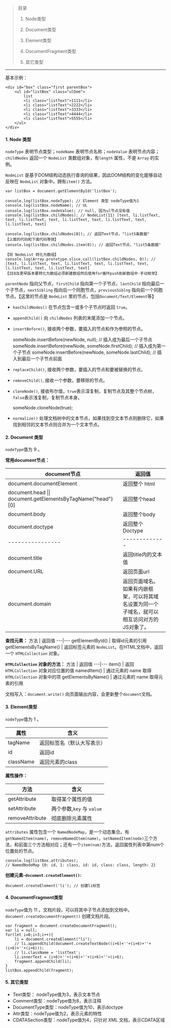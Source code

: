 > 目录
>
> 1. Node类型
>
> 2. Document类型
>
> 3. Element类型
>
> 4. DocumentFragment类型
>
> 5. 其它类型

---

基本示例：

    <div id="box" class="first parentBox">
        <ul id="listBox" class="ulDom">
            list
            <li class="listText">1111</li>
            <li class="listText">2222</li>
            <li class="listText">3333</li>
            <li class="listText">4444</li>
            <li class="listText">5555</li>
        </ul>
    </div>

#### 1. Node 类型
`nodeType` 表明节点类型；`nodeName` 表明节点名称；`nodeValue` 表明节点内容；`childNodes` 返回一个 `NodeList` 类数组对象，有`length` 属性，不是 `Array` 的实例。

`NodeList` 是基于DOM结构动态执行查询的结果，因此DOM结构的变化能够自动反映在 `NodeList` 对象中。拥有`item()` 方法。

    var listBox = document.getElementById('listBox');
    
    console.log(listBox.nodeType); // Element 类型 nodeType值为1
    console.log(listBox.nodeName); // UL
    console.log(listBox.nodeValue); // null, 因为ul节点没有值
    console.log(listBox.childNodes); // NodeList(11) [text, li.listText, text, li.listText, text, li.listText, text, li.listText, text, li.listText, text]
    
    console.log(listBox.childNodes[0]); // 返回Text节点，"list5条数据"
    【上面的代码和下面代码等效】
    console.log(listBox.childNodes.item(0)); // 返回Text节点，"list5条数据"
    
    【将 NodeList 转化为数组】
    console.log(Array.prototype.slice.call(listBox.childNodes, 0)); // [text, li.listText, text, li.listText, text, li.listText, text, li.listText, text, li.listText, text]
    【IE8及更早版本要转化为数组必须新建数组然后使用for循环push到新数组中-手动枚举】
    
`parentNode` 指向父节点，`firstChild` 指向第一个子节点，`lastChild` 指向最后一个子节点，`nextSibling` 指向后一个同胞节点，`previousSiblng` 指向前一个同胞节点。【这里的节点是 `NodeList` 里的节点，包括`Document/Text/Element`等】

-   `hasChildNodes()` 在节点包含一或多个子节点时返回 `true`。
-   `appendChild()` 向 `childNodes` 列表的末尾添加一个节点。
-   `insertBefore()`, 接收两个参数，要插入的节点和作为参照的节点。


    someNode.insertBefore(newNode, null); // 插入成为最后一个子节点
    someNode.insertBefore(newNode, someNode.firstChild); // 插入成为第一个子节点
    someNode.insertBefore(newNode, someNode.lastChild); // 插入到最后一个子节点前面
    
-   `replaceChild()`, 接收两个参数，要插入的节点和要被替换的节点。
-   `removeChild()`, 接收一个参数，要移除的节点。
-   `cloneNode()`, 接收布尔值，`true`表示深复制，复制节点及其整个节点树，`false`表示浅复制，复制节点本身。


    someNode.cloneNode(true);
    
-   `normalize()` 处理文档树中的文本节点，如果找到空文本节点则删除它，如果找到相邻的文本节点则合并为一个文本节点。

#### 2. Document 类型
`nodeType`值为 9 。

**常用document节点：**

document节点 | 返回值
---|---
document.documentElement | 返回整个 html
document.head \|\| document.getElementsByTagName("head")[0] | 返回整个head
document.body | 返回整个body
document.doctype | 返回整个Doctype
---------------- | -------------
document.title | 返回title内的文本值
document.URL | 返回页面url
document.domain | 返回页面域名。如果有内嵌框架，可以将其域名设置为同一个子域名，就可以相互访问对方的JS对象了。

**查找元素：**
方法 | 返回值
---|---
getElementById() | 取得id元素的引用
getElementsByTagName() | 返回标签元素的 `NodeList`。在HTML文档中，返回一个 `HTMLCollection` 对象。

**`HTMLCollection` 对象的方法：**
方法 | 返回值
---|---
item() | 返回`HTMLCollection` 对象对应位置的值
namedItem() | 通过元素的 name 取得`HTMLCollection` 对象中的项
getElementsByName() | 通过元素的 name 取得元素的引用

文档写入：`document.write()` 向页面输出内容，会更新整个`document`文档。

#### 3. Element类型
`nodeType`值为 1 。

属性 | 含义
---|---
tagName | 返回标签名（默认大写表示）
id | 返回id
className | 返回元素的class

**属性操作：**

方法 | 含义
---|---
getAttribute | 取得某个属性的值
setAttribute | 两个参数,`key` 与 `value`
removeAttribute | 彻底删除元素属性

`attributes` 属性包含一个 `NamedNodeMap`，是一个动态集合。有`getNamedItem(name)`，`removeNamedItem(name)`，`setNamedItem(node)`三个方法，和前面三个方法相对应；还有一个`item(num)`方法，返回属性列表中第num个位置处的节点。

    console.log(listBox.attributes);
    // NamedNodeMap {0: id, 1: class, id: id, class: class, length: 2}

**创建元素-`document.createElement()`:**

    document.createElement('li'); // 创建li标签
    
#### 4. DocumentFragment类型
`nodeType`值为 11 。文档片段，可以将其中子节点添加到文档中。`document.createDocumentFragment()` 创建文档片段。

    var fragment = document.createDocumentFragment();
    var li = null;
    for(let i=0;i<3;i++){
        li = document.createElement("li");
        // li.appendChild(document.createTextNode((i+6)+''+(i+6)+''+(i+6)+''+(i+6)));
        // li.className = 'listText';
        li.innerText = (i+6)+''+(i+6)+''+(i+6)+''+(i+6);
        fragment.appendChild(li);
    }
    listBox.appendChild(fragment);
    
#### 5. 其它类型
-   Text类型： nodeType值为3，表示文本节点
-   Comment类型：nodeType值为8，表示注释
-   DocumentType类型：nodeType值为10，表示doctype
-   Attr类型：nodeType值为2，表示元素的特性
-   CDATASection类型：nodeType值为4，只针对 XML 文档，表示CDATA区域
